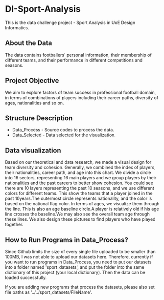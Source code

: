 # DI-Sport-Analysis
This is the data challenge project - Sport Analysis in UoE Design Informatics.

## About the Data
The data contains footballers' personal information, their membership of different teams, and their performance in different competitions and seasons.

## Project Objective
We aim to explore factors of team success in professional football domain, in terms of combinations of players including their career paths, diversity of ages, nationalities and so on.

## Structure Description
- Data_Process - Source codes to process the data.
- Data_Selected - Data selected for the visualization.

## Data visualization
Based on our theoretical and data research, we made a visual design for team diversity and cohesion.
Generally, we combined the index of players, their nationalities, career path, and age into this chart. We divide a circle into 16 sectors, representing 16 main players and we group players by their nationalities and the past careers to better show cohesion. You could see there are 10 layers representing the past 10 seasons, and we use different colors for different teams. This show the teams that a player joined in the past 10years.The outermost circle represents nationality, and the color is based on the national flag color. In terms of ages, we visualize them through the line. This is also an age baseline circle.A player is relatively old if his age line crosses the baseline.We may also see the overall team age through these lines.
We also design these pictures to find players who have played together.

## How to Run Programs in Data_Process?
Since Github limits the size of every single file uploaded to be smaller than 100MB, I was not able to upload our datasets here. Therefore, currently if you want to run programs in Data_Process, you need to put our datasets into a folder named 'sport_datasets', and put the folder into the same dictionary of this project (your local dictionary). Then the data can be loaded successfully.

If you are adding new programs that process the datasets, please also set file paths as '../../sport_datasets/FileName'.
